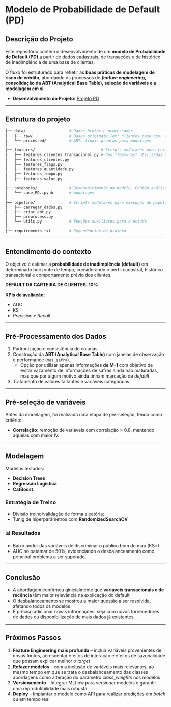 # Modelo de Probabilidade de Default (PD) 

## Descrição do Projeto  

Este repositório contém o desenvolvimento de um **modelo de Probabilidade de Default (PD)** a partir de dados cadastrais, de transações e de histórico de inadimplência de uma base de clientes.

O fluxo foi estruturado para refletir as **boas práticas de modelagem de risco de crédito**, abordando os processos de ***feature engineering*, consolidação da ABT (Analytical Base Table), seleção de variáveis e a modelagem em si**.  

- **Desenvolvimento do Projeto:** [Projeto PD](notebooks/case_PD.ipynb)  

---

## Estrutura do projeto

```bash
├── data/                   # Dados brutos e processados 
│   ├── raw/                # Bases originais (ex: clientes_case.csv, transacoes_case.csv)
│   └── processed/          # ABTs finais prontas para modelagem        
│
├── features/                             # Scripts modulares para criação 
│   ├── features_clientes_transacional.py # das *features* utilizadas na modelagem 
│   ├── features_clientes.py
│   ├── features_flags.py
│   ├── features_quantidade.py
│   ├── features_tempo.py
│   ├── features_valor.py
│
├── notebooks/              # Desenvolvimento do modelo. Contém análises exploratórias e
│   └── case_PD.ipynb       # modelagem
│
├── pipeline/               # Scripts modulares para execução do pipeline. 
│   ├── carregar_dados.py
│   ├── criar_abt.py
│   ├── preprocess.py
│   └── utils.py            # Funções auxiliares para o estudo
│
├── requirements.txt        # Dependências do projeto
```
---

## Entendimento do contexto

O objetivo é estimar a **probabilidade de inadimplência (default)** em determinado horizonte de tempo, considerando o perfil cadastral, histórico transacional e comportamento prévio dos clientes.  

**DEFAULT DA CARTEIRA DE CLIENTES: 10%**

**KPIs de avaliação:**  
- AUC 
- KS
- *Precision* e *Recall*

---

## Pré-Processamento dos Dados  

1. Padronização e consistência de colunas.  
2. Construção da **ABT (Analytical Base Table)** com janelas de observação e performance (`mes_safra`).  
   - Opção por utilizar apenas informações **de M-1** com objetivo de evitar vazamento de informações de safras ainda não maturadas, mas que por algum motivo ainda tinham marcação de *default*.  
3. Tratamento de valores faltantes e variáveis categóricas.  

---

## Pré-seleção de variáveis

Antes da modelagem, foi realizada uma etapa de pré-seleção, tendo como critério:  

- **Correlação**: remoção de variáveis com correlação > 0.8, mantendo aquelas com maior IV.  

---

## Modelagem  

Modelos testados:

- **Decision Trees** 
- **Regressão Logística** 
- **CatBoost** 

### Estratégia de Treino  
- Divisão treino/validação de forma aleatória;
- Tunig de hiperparâmetros com **RandomizedSearchCV**

### 📊 Resultados  

- Baixo poder das variáveis de discriminar o público bom do mau (KS=)
- AUC no patamar de 50%, evidenciando o desbalanceamento como principal problema a ser superado.

---

## Conclusão

- A abordagem confirmou qinicialmente que **variáveis transacionais e de recência** têm maior relevância na explicação do default
- O desbalanceamento se mostrou a maior questão a ser resolvida, afetando todos os modelos
- É preciso adicionar novas informações, seja com novos fornecedores de dados ou disponibilização de mais dados já existentes
---

## Próximos Passos  

1. **Feature Engineering mais profunda** – incluir variáveis provenientes de novas fontes, acrescentar efeitos de interação e efeitos de sazonalidade que possam explicar melhor o *target* 
2. **Refazer modelos** - com a inclusão de variáveis mais relevantes, ao mesmo tempo em que se trata o desbalanceamento das classes abordagens como alteração do parâmetro *class_weights* nos modelos
4. **Versionamento** – Integrar MLflow para versionar modelos e garantir uma reprodutibilidade mais robusta
3. **Deploy** – Implantar o modelo como API para realizar predições em *batch* ou em tempo real

